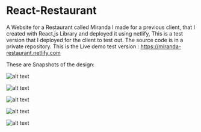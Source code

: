 # React-Restaurant
A Website for a Restaurant called Miranda I made for a previous client, that I created with React,js Library and deployed it using netlify, This is a test version that I deployed for the client to test out.
The source code is in a private repository.
This is the Live demo test version : https://miranda-restaurant.netlify.com

These are Snapshots of the design:

![alt text](https://user-images.githubusercontent.com/99336022/153270208-e4a46f38-3350-4cb0-a5bf-146c6852000a.png?raw=true)

![alt text](https://user-images.githubusercontent.com/99336022/153270383-84aacf1d-c69b-4f5b-85ce-47a926cdfb86.png?raw=true)

![alt text](https://user-images.githubusercontent.com/99336022/153270469-190cf76d-d60a-4646-ab50-f217caabad80.png?raw=true)

![alt text](https://user-images.githubusercontent.com/99336022/153270635-3854faa0-6837-4b40-abae-3d7b7d744aaa.png?raw=true)


![alt text](https://user-images.githubusercontent.com/99336022/153270924-6cd06339-f35d-46c6-9e5f-8718ddb1b3c7.png?raw=true)
